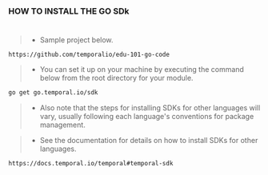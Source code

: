### HOW TO INSTALL THE GO SDk
#
> - Sample project below.

```plaintext
https://github.com/temporalio/edu-101-go-code
```

> - You can set it up on your machine by executing the command below
    from the root directory for your module.

```bash
go get go.temporal.io/sdk
```

> - Also note that the steps for installing SDKs for other languages
    will vary, usually following each language's conventions for
    package management.

> - See the documentation for details on how to install SDKs for other
    languages.

```bash
https://docs.temporal.io/temporal#temporal-sdk
```
